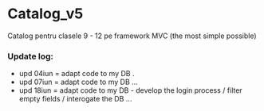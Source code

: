 # Catalog_v5
Catalog pentru clasele 9 - 12 pe framework MVC (the most simple possible)
### Update log:
- upd 04iun = adapt code to my DB .
- upd 07iun = adapt code to my DB ...
- upd 18iun = adapt code to my DB - develop the login process / filter empty fields / interogate the DB ...